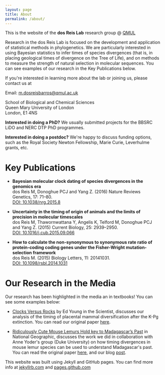 ```yaml
---
layout: page
title: About
permalink: /about/
---
```


This is the website of the **dos Reis Lab** research group @ [QMUL](http://www.qmul.ac.uk)

Research in the dos Reis Lab is focused on the development and application of statistical methods in phylogenetics. We are particularly interested in using Bayesian statistics to infer times of species divergences (that is, in placing geological times of divergence on the Tree of Life), and on methods to measure the strength of natural selection in molecular sequences. You can see examples of our research in the Key Publications below.

If you're interested in learning more about the lab or joining us, please contact us at

Email: [m.dosreisbarros@qmul.ac.uk](mailto://m.dosreisbarros@qmul.ac.uk)  

School of Biological and Chemical Sciences  
Queen Mary University of London  
London, E1 4NS

**Interested in doing a PhD?** We usually submitted projects for the BBSRC LiDO and NERC DTP PhD programmes.

**Interested in doing a postdoc?** We're happy to discuss funding options, such as the Royal Society Newton Fellowship, Marie Curie, Leverhulme grants, etc.

# Key Publications

- **Bayesian molecular clock dating of species divergences in the genomics era**  
dos Reis M, Donoghue PCJ and Yang Z. (2016) Nature Reviews Genetics, 17: 71–80.  
[DOI: 10.1038/nrg.2015.8](https://dx.doi.org/10.1038/nrg.2015.8)

- **Uncertainty in the timing of origin of animals and the limits of precision in molecular timescales**  
dos Reis M, Thawornwattana Y, Angelis K, Telford M, Donoghue PCJ and Yang Z. (2015) Current Biology, 25: 2939–2950.  
[DOI: 10.1016/j.cub.2015.09.066](https://dx.doi.org/10.1016/j.cub.2015.09.066)

- **How to calculate the non-synonymous to synonymous rate ratio of protein-coding coding genes under the Fisher-Wright mutation-selection framework**  
dos Reis M. (2015) Biology Letters, 11: 20141031.  
[DOI: 10.1098/rsbl.2014.1031](https://dx.doi.org/10.1098/rsbl.2014.1031)

# Our Research in the Media

Our research has been highlighted in the media an in textbooks! You can see some examples below:

- [Clocks Versus Rocks](http://www.the-scientist.com/?articles.view/articleNo/38858/title/Clocks-Versus-Rocks/) by Ed Young in the Scientist, discusses our analysis of the timing of placental mammal diversification after the K-Pg extinction. You can read our original paper [here](http://dx.doi.org/10.1098/rsbl.2013.1003).

- [Ridiculously Cute Mouse Lemurs Hold key to Madagascar’s Past](http://voices.nationalgeographic.org/2016/07/19/ridiculously-cute-mouse-lemurs-hold-key-to-madagascars-past/) in National Geographic, discusses the work we did in collaboration with Anne Yoder's group (Duke University) on how timing divergences in mouse lemur species can be used to understand Madagascar's past. You can read the original paper [here](http://dx.doi.org/10.1073/pnas.1601081113), and our blog [post](/2016/07/03/coalescent-calibration.html).

This website was built using Jekyll and GitHub pages. You can find more info at [jekyllrb.com](http://jekyllrb.com/) and [pages.github.com](https://pages.github.com/)
